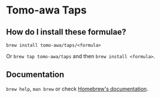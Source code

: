 # Tomo-awa Taps

## How do I install these formulae?

`brew install tomo-awa/taps/<formula>`

Or `brew tap tomo-awa/taps` and then `brew install <formula>`.

## Documentation

`brew help`, `man brew` or check [Homebrew's documentation](https://docs.brew.sh).
